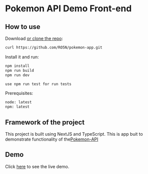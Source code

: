 # Pokemon API Demo Front-end

## How to use

Download [or clone the repo](https://github.com/RO5N/pokemon-app.git):

```sh
curl https://github.com/RO5N/pokemon-app.git
```

Install it and run:

```sh
npm install
npm run build
npm run dev

use npm run test for run tests
```

Prerequisites:

```sh
node: latest
npm: latest
```

## Framework of the project

This project is built using NextJS and TypeScript.
This is app buit to demonstrate functionality of the[Pokemon-API ](https://pokeapi.co/)

## Demo

Click [here](https://pokemon-app-gold-ten.vercel.app) to see the live demo.
